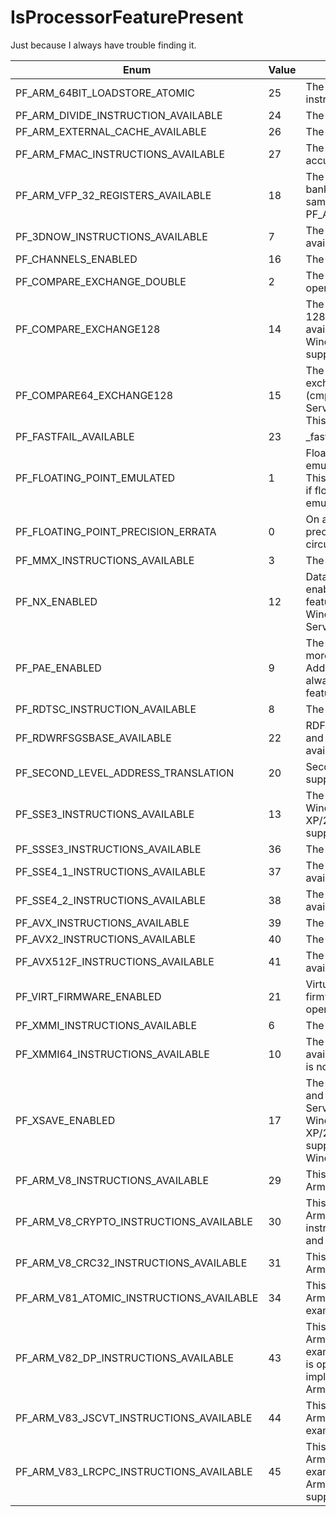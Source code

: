# IsProcessorFeaturePresent

Just because I always have trouble finding it.

| Enum                   | Value | Meaning                                                           |
|------------------------|--|-------------------------------------------------------------------|
| PF_ARM_64BIT_LOADSTORE_ATOMIC | 25 | The 64-bit load/store atomic instructions are available.          |
| PF_ARM_DIVIDE_INSTRUCTION_AVAILABLE | 24 | The divide instructions are available.                            |
| PF_ARM_EXTERNAL_CACHE_AVAILABLE | 26 | The external cache is available.                                  |
| PF_ARM_FMAC_INSTRUCTIONS_AVAILABLE | 27 | The floating-point multiply-accumulate instruction is available.  |
| PF_ARM_VFP_32_REGISTERS_AVAILABLE | 18 | The VFP/Neon: 32 x 64bit register bank is present. This flag has the same meaning as PF_ARM_VFP_EXTENDED_REGISTERS. |
| PF_3DNOW_INSTRUCTIONS_AVAILABLE| 7| The 3D-Now instruction set is available.|
| PF_CHANNELS_ENABLED| 16| The processor channels are enabled.|
| PF_COMPARE_EXCHANGE_DOUBLE| 2| The atomic compare and exchange operation (cmpxchg) is available.|
| PF_COMPARE_EXCHANGE128| 14| The atomic compare and exchange 128-bit operation (cmpxchg16b) is available. Windows Server 2003 and Windows XP/2000:  This feature is not supported.|
| PF_COMPARE64_EXCHANGE128| 15| The atomic compare 64 and exchange 128-bit operation (cmp8xchg16) is available. Windows Server 2003 and Windows XP/2000:  This feature is not supported.|
| PF_FASTFAIL_AVAILABLE| 23| _fastfail() is available.|
| PF_FLOATING_POINT_EMULATED| 1| Floating-point operations are emulated using a software emulator. This function returns a nonzero value if floating-point operations are emulated; otherwise, it returns zero.|
| PF_FLOATING_POINT_PRECISION_ERRATA| 0| On a Pentium, a floating-point precision error can occur in rare circumstances.|
| PF_MMX_INSTRUCTIONS_AVAILABLE| 3| The MMX instruction set is available.|
| PF_NX_ENABLED| 12| Data execution prevention is enabled.Windows XP/2000:  This feature is not supported until Windows XP with SP2 and Windows Server 2003 with SP1.|
| PF_PAE_ENABLED| 9| The processor is PAE-enabled. For more information, see Physical Address Extension.All x64 processors always return a nonzero value for this feature.|
| PF_RDTSC_INSTRUCTION_AVAILABLE| 8| The RDTSC instruction is available.|
| PF_RDWRFSGSBASE_AVAILABLE| 22| RDFSBASE, RDGSBASE, WRFSBASE, and WRGSBASE instructions are available.|
| PF_SECOND_LEVEL_ADDRESS_TRANSLATION| 20| Second Level Address Translation is supported by the hardware.|
| PF_SSE3_INSTRUCTIONS_AVAILABLE| 13| The SSE3 instruction set is available. Windows Server 2003 and Windows XP/2000:  This feature is not supported.|
| PF_SSSE3_INSTRUCTIONS_AVAILABLE| 36| The SSSE3 instruction set is available.|
| PF_SSE4_1_INSTRUCTIONS_AVAILABLE| 37| The SSE4_1 instruction set is available.|
| PF_SSE4_2_INSTRUCTIONS_AVAILABLE| 38| The SSE4_2 instruction set is available.|
| PF_AVX_INSTRUCTIONS_AVAILABLE| 39| The AVX instruction set is available.|
| PF_AVX2_INSTRUCTIONS_AVAILABLE| 40| The AVX2 instruction set is available.|
| PF_AVX512F_INSTRUCTIONS_AVAILABLE| 41| The AVX512F instruction set is available.|
| PF_VIRT_FIRMWARE_ENABLED| 21| Virtualization is enabled in the firmware and made available by the operating system.|
| PF_XMMI_INSTRUCTIONS_AVAILABLE| 6| The SSE instruction set is available.|
| PF_XMMI64_INSTRUCTIONS_AVAILABLE| 10| The SSE2 instruction set is available.Windows 2000:  This feature is not supported.|
| PF_XSAVE_ENABLED| 17| The processor implements the XSAVE and XRSTOR instructions.Windows Server 2008, Windows Vista, Windows Server 2003 and Windows XP/2000:  This feature is not supported until Windows 7 and Windows Server 2008 R2.|
| PF_ARM_V8_INSTRUCTIONS_AVAILABLE| 29| This Arm processor implements the Arm v8 instructions set.|
| PF_ARM_V8_CRYPTO_INSTRUCTIONS_AVAILABLE| 30| This Arm processor implements the Arm v8 extra cryptographic instructions (for example, AES, SHA1 and SHA2).|
| PF_ARM_V8_CRC32_INSTRUCTIONS_AVAILABLE| 31| This Arm processor implements the Arm v8 extra CRC32 instructions.|
| PF_ARM_V81_ATOMIC_INSTRUCTIONS_AVAILABLE| 34| This Arm processor implements the Arm v8.1 atomic instructions (for example, CAS, SWP).|
| PF_ARM_V82_DP_INSTRUCTIONS_AVAILABLE| 43| This Arm processor implements the Arm v8.2 DP instructions (for example, SDOT, UDOT). This feature is optional in Arm v8.2 implementations and mandatory in Arm v8.4 implementations.|
| PF_ARM_V83_JSCVT_INSTRUCTIONS_AVAILABLE| 44| This Arm processor implements the Arm v8.3 JSCVT instructions (for example, FJCVTZS).|
| PF_ARM_V83_LRCPC_INSTRUCTIONS_AVAILABLE| 45| This Arm processor implements the Arm v8.3 LRCPC instructions (for example, LDAPR). Note that certain Arm v8.2 CPUs may optionally support the LRCPC instructions.|

